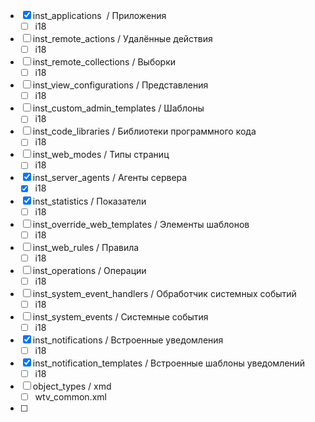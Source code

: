 - [x] inst_applications  / Приложения
	- [ ] i18
- [ ] inst_remote_actions / Удалённые действия
	- [ ] i18
- [ ] inst_remote_collections / Выборки
	- [ ] i18
- [ ] inst_view_configurations / Представления
	- [ ] i18
- [ ] inst_custom_admin_templates / Шаблоны
	- [ ] i18
- [ ] inst_code_libraries / Библиотеки программного кода
	- [ ] i18
- [ ] inst_web_modes / Типы страниц
	- [ ] i18
- [x] inst_server_agents / Агенты сервера
	- [x] i18
- [x] inst_statistics / Показатели
	- [ ] i18
- [ ] inst_override_web_templates / Элементы шаблонов
	- [ ] i18
- [ ] inst_web_rules / Правила
	- [ ] i18
- [ ] inst_operations / Операции
	- [ ] i18
- [ ] inst_system_event_handlers / Обработчик системных событий
	- [ ] i18
- [ ] inst_system_events / Системные события
	- [ ] i18
- [x] inst_notifications / Встроенные уведомления
	- [ ] i18
- [x] inst_notification_templates / Встроенные шаблоны уведомлений
	- [ ] i18
- [ ] object_types / xmd
	- [ ] wtv_common.xml
- [ ] 
